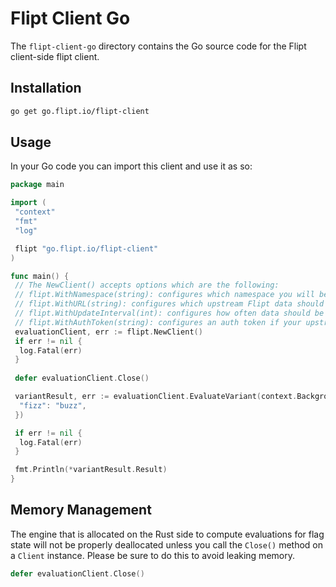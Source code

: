 # Flipt Client Go

The `flipt-client-go` directory contains the Go source code for the Flipt client-side flipt client.

## Installation

```bash
go get go.flipt.io/flipt-client
```

## Usage

In your Go code you can import this client and use it as so:

```go
package main

import (
 "context"
 "fmt"
 "log"

 flipt "go.flipt.io/flipt-client"
)

func main() {
 // The NewClient() accepts options which are the following:
 // flipt.WithNamespace(string): configures which namespace you will be making evaluations on
 // flipt.WithURL(string): configures which upstream Flipt data should be fetched from
 // flipt.WithUpdateInterval(int): configures how often data should be fetched from the upstream
 // flipt.WithAuthToken(string): configures an auth token if your upstream Flipt instance requires it
 evaluationClient, err := flipt.NewClient()
 if err != nil {
  log.Fatal(err)
 }
 
 defer evaluationClient.Close()

 variantResult, err := evaluationClient.EvaluateVariant(context.Background(), "flag1", "someentity", map[string]string{
  "fizz": "buzz",
 })

 if err != nil {
  log.Fatal(err)
 }

 fmt.Println(*variantResult.Result)
}
```

## Memory Management

The engine that is allocated on the Rust side to compute evaluations for flag state will not be properly deallocated unless you call the `Close()` method on a `Client` instance. Please be sure to do this to avoid leaking memory.

```go
defer evaluationClient.Close()
```
